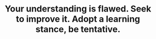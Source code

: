 ---
title: Your understanding is flawed. Seek to improve it. Adopt a learning stance, be tentative.
tags: human mindfulness
va202309open: true
inactionwhy: true
---